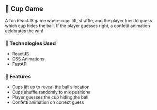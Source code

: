 ## 🥤 Cup Game
A fun ReactJS game where cups lift, shuffle, and the player tries to guess which cup hides the ball.
If the player guesses right, a confetti animation celebrates the win!


### 🧰 Technologies Used
- ReactJS
- CSS Animations
- FastAPI

### 🎯 Features
- Cups lift up to reveal the ball’s location
- Cups shuffle randomly to mix positions
- Player guesses the cup hiding the ball
- Confetti animation on correct guess
